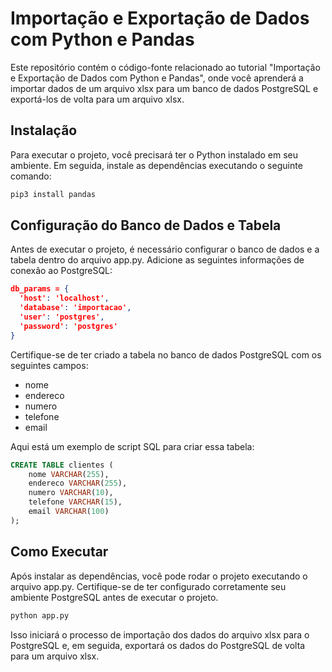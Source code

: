 # Importação e Exportação de Dados com Python e Pandas

Este repositório contém o código-fonte relacionado ao tutorial "Importação e Exportação de Dados com Python e Pandas", onde você aprenderá a importar dados de um arquivo xlsx para um banco de dados PostgreSQL e exportá-los de volta para um arquivo xlsx.

## Instalação

Para executar o projeto, você precisará ter o Python instalado em seu ambiente. Em seguida, instale as dependências executando o seguinte comando:

```bash
pip3 install pandas
```

## Configuração do Banco de Dados e Tabela
Antes de executar o projeto, é necessário configurar o banco de dados e a tabela dentro do arquivo app.py. Adicione as seguintes informações de conexão ao PostgreSQL:
```json
db_params = {
  'host': 'localhost',
  'database': 'importacao',
  'user': 'postgres',
  'password': 'postgres'
}
```
Certifique-se de ter criado a tabela no banco de dados PostgreSQL com os seguintes campos:

- nome
- endereco
- numero
- telefone
- email

Aqui está um exemplo de script SQL para criar essa tabela:
```sql
CREATE TABLE clientes (
    nome VARCHAR(255),
    endereco VARCHAR(255),
    numero VARCHAR(10),
    telefone VARCHAR(15),
    email VARCHAR(100)
);
```

## Como Executar
Após instalar as dependências, você pode rodar o projeto executando o arquivo app.py. Certifique-se de ter configurado corretamente seu ambiente PostgreSQL antes de executar o projeto.

```bash
python app.py
```

Isso iniciará o processo de importação dos dados do arquivo xlsx para o PostgreSQL e, em seguida, exportará os dados do PostgreSQL de volta para um arquivo xlsx.

